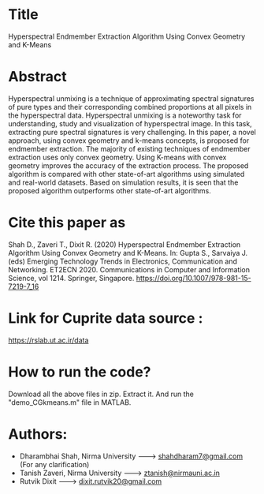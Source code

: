 # Title
Hyperspectral Endmember Extraction Algorithm Using Convex Geometry and K-Means

# Abstract
Hyperspectral unmixing is a technique of approximating spectral signatures of pure types and their corresponding combined proportions at all pixels in the hyperspectral data. Hyperspectral unmixing is a noteworthy task for understanding, study and visualization of hyperspectral image. In this task, extracting pure spectral signatures is very challenging. In this paper, a novel approach, using convex geometry and k-means concepts, is proposed for endmember extraction. The majority of existing techniques of endmember extraction uses only convex geometry. Using K-means with convex geometry improves the accuracy of the extraction process. The proposed algorithm is compared with other state-of-art algorithms using simulated and real-world datasets. Based on simulation results, it is seen that the proposed algorithm outperforms other state-of-art algorithms.

# Cite this paper as
Shah D., Zaveri T., Dixit R. (2020) Hyperspectral Endmember Extraction Algorithm Using Convex Geometry and K-Means. In: Gupta S., Sarvaiya J. (eds) Emerging Technology Trends in Electronics, Communication and Networking. ET2ECN 2020. Communications in Computer and Information Science, vol 1214. Springer, Singapore. https://doi.org/10.1007/978-981-15-7219-7_16

# Link for Cuprite data source : 
https://rslab.ut.ac.ir/data

# How to run the code?
Download all the above files in zip. Extract it. And run the "demo_CGkmeans.m" file in MATLAB. 

# Authors:
- Dharambhai Shah, Nirma University ---> shahdharam7@gmail.com (For any clarification)
- Tanish Zaveri, Nirma University ---> ztanish@nirmauni.ac.in
- Rutvik Dixit ---> dixit.rutvik20@gmail.com
  
